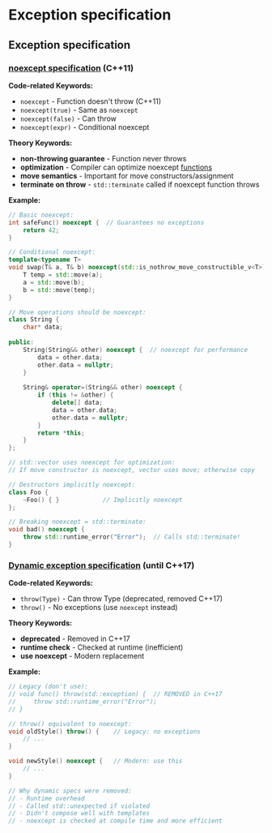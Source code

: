 # Exception specification

## Exception specification

### [noexcept specification](https://en.cppreference.com/w/cpp/language/noexcept_spec.html) (C++11)

**Code-related Keywords:**
- `noexcept` - Function doesn't throw (C++11)
- `noexcept(true)` - Same as `noexcept`
- `noexcept(false)` - Can throw
- `noexcept(expr)` - Conditional noexcept

**Theory Keywords:**
- **non-throwing guarantee** - Function never throws
- **optimization** - Compiler can optimize noexcept [functions](../../07_functions/functions.md)
- **move semantics** - Important for move constructors/assignment
- **terminate on throw** - `std::terminate` called if noexcept function throws

**Example:**
```cpp
// Basic noexcept:
int safeFunc() noexcept {  // Guarantees no exceptions
    return 42;
}

// Conditional noexcept:
template<typename T>
void swap(T& a, T& b) noexcept(std::is_nothrow_move_constructible_v<T>) {
    T temp = std::move(a);
    a = std::move(b);
    b = std::move(temp);
}

// Move operations should be noexcept:
class String {
    char* data;
    
public:
    String(String&& other) noexcept {  // noexcept for performance
        data = other.data;
        other.data = nullptr;
    }
    
    String& operator=(String&& other) noexcept {
        if (this != &other) {
            delete[] data;
            data = other.data;
            other.data = nullptr;
        }
        return *this;
    }
};

// std::vector uses noexcept for optimization:
// If move constructor is noexcept, vector uses move; otherwise copy

// Destructors implicitly noexcept:
class Foo {
    ~Foo() { }            // Implicitly noexcept
};

// Breaking noexcept = std::terminate:
void bad() noexcept {
    throw std::runtime_error("Error");  // Calls std::terminate!
}
```

### [Dynamic exception specification](https://en.cppreference.com/w/cpp/language/except_spec.html) (until C++17)

**Code-related Keywords:**
- `throw(Type)` - Can throw Type (deprecated, removed C++17)
- `throw()` - No exceptions (use `noexcept` instead)

**Theory Keywords:**
- **deprecated** - Removed in C++17
- **runtime check** - Checked at runtime (inefficient)
- **use noexcept** - Modern replacement

**Example:**
```cpp
// Legacy (don't use):
// void func() throw(std::exception) {  // REMOVED in C++17
//     throw std::runtime_error("Error");
// }

// throw() equivalent to noexcept:
void oldStyle() throw() {    // Legacy: no exceptions
    // ...
}

void newStyle() noexcept {   // Modern: use this
    // ...
}

// Why dynamic specs were removed:
// - Runtime overhead
// - Called std::unexpected if violated
// - Didn't compose well with templates
// - noexcept is checked at compile time and more efficient
```
